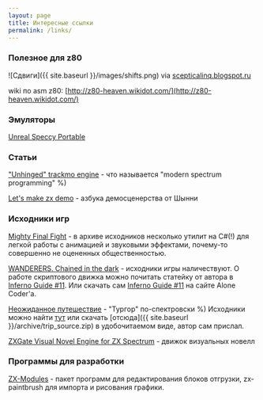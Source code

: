 ```yaml
---
layout: page
title: Интересные ссылки
permalink: /links/
---
```

### Полезное для z80

![Сдвиги]({{ site.baseurl }}/images/shifts.png)
via [scepticalinq.blogspot.ru](http://scepticalinq.blogspot.ru/2018/05/blog-post_12.html)

wiki по asm z80: [http://z80-heaven.wikidot.com/](http://z80-heaven.wikidot.com/)

### Эмуляторы

[Unreal Speccy Portable](https://bitbucket.org/djdron/unrealspeccyp/wiki/Home)

### Статьи

["Unhinged" trackmo engine](http://hype.retroscene.org/blog/dev/275.html) - что называется "modern spectrum programming" %)

[Let's make zx demo](http://zx-pk.ru/threads/28599-let-s-make-zx-demo.html) - азбука демосценерства от Шынни

### Исходники игр

[Mighty Final Fight](http://idpixel.ru/games/mightyfinalfight/) - в архиве исходников несколько утилит на C#(!) для
легкой работы с анимацией и звуковыми эффектами, почему-то совершенно не оцененных общественностью.

[WANDERERS. Chained in the dark](http://samstyle.narod.ru/zxgams.html) - исходники игры наличествуют. О работе
скриптового движка можно почитать статейку от автора в [Inferno Guide #11](http://zxpress.ru/article.php?id=18229).
Или скачать сам [Inferno Guide #11](http://alonecoder.nedopc.com/zx/books/index.html) на сайте Alone Coder'а.

[Неожиданное путешествие](http://zx-pk.ru/threads/28310-quot-neozhidannoe-puteshestvie-quot-moya-igra-dlya-vas.html) - "Тургор" по-спектровски %)  Исходники можно найти [тут](http://zx-pk.ru/threads/28325-iskhodniki-quot-neozhidannogo-puteshestviya-quot.html) или скачать [отсюда]({{ site.baseurl }}/archive/trip_source.zip)
в удобочитаемом виде, автор сам прислал.

[ZXGate Visual Novel Engine for ZX Spectrum](https://bitbucket.org/vladkorotnev/zxgate/overview) - движок визуальных новелл

### Программы для разработки

[ZX-Modules](http://zx-modules.de/) - пакет программ для редактирования блоков отгрузки,
zx-paintbrush для импорта и рисования графики.
